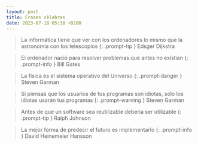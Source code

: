 ```yaml
---
layout: post
title: Frases cèlebres
date: 2023-07-18 05:38 +0200
---
```


> La informática tiene que ver con los ordenadores lo mismo que la astronomía con los telescopios
{: .prompt-tip }
> Edsger Dijkstra


> El ordenador nació para resolver problemas que antes no existían
{: .prompt-info }
> Bill Gates


> La física es el sistema operativo del Universo
{: .prompt-danger }
> Steven Garman


> Si piensas que los usuarios de tus programas son idiotas, sólo los idiotas usarán tus programas
{: .prompt-warning }
> Steven Garman


> Antes de que un software sea reutilizable debería ser utilizable
{: .prompt-tip }
> Ralph Johnson


> La mejor forma de predecir el futuro es implementarlo
{: .prompt-info }
> David Heinemeier Hansson
